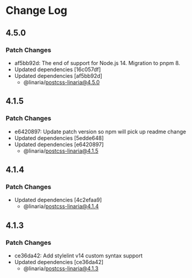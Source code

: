 # Change Log

## 4.5.0

### Patch Changes

- af5bb92d: The end of support for Node.js 14. Migration to pnpm 8.
- Updated dependencies [16c057df]
- Updated dependencies [af5bb92d]
  - @linaria/postcss-linaria@4.5.0

## 4.1.5

### Patch Changes

- e6420897: Update patch version so npm will pick up readme change
- Updated dependencies [5edde648]
- Updated dependencies [e6420897]
  - @linaria/postcss-linaria@4.1.5

## 4.1.4

### Patch Changes

- Updated dependencies [4c2efaa9]
  - @linaria/postcss-linaria@4.1.4

## 4.1.3

### Patch Changes

- ce36da42: Add stylelint v14 custom syntax support
- Updated dependencies [ce36da42]
  - @linaria/postcss-linaria@4.1.3
